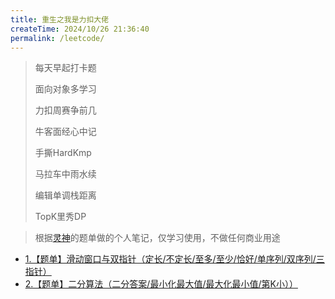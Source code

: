 ```yaml
---
title: 重生之我是力扣大佬
createTime: 2024/10/26 21:36:40
permalink: /leetcode/
---
```


>每天早起打卡题
>
>面向对象多学习
>
>力扣周赛争前几
>
>牛客面经心中记
>
>手撕HardKmp
>
>马拉车中雨水续
>
>编辑单调栈距离
>
>TopK里秀DP

>根据[灵神](https://space.bilibili.com/206214)的题单做的个人笔记，仅学习使用，不做任何商业用途

- [1.【题单】滑动窗口与双指针（定长/不定长/至多/至少/恰好/单序列/双序列/三指针）](./1.sliding-window.md)
- [2.【题单】二分算法（二分答案/最小化最大值/最大化最小值/第K小））](./2.binary-algorithm.md)